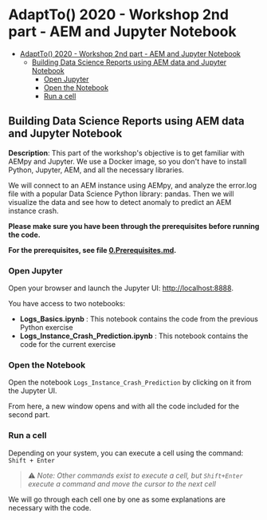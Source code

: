 # AdaptTo() 2020 - Workshop 2nd part - AEM and Jupyter Notebook

- [AdaptTo() 2020 - Workshop 2nd part - AEM and Jupyter Notebook](#adaptto-2020---workshop-2nd-part---aem-and-jupyter-notebook)
  - [Building Data Science Reports using AEM data and Jupyter Notebook](#building-data-science-reports-using-aem-data-and-jupyter-notebook)
    - [Open Jupyter](#open-jupyter)
    - [Open the Notebook](#open-the-notebook)
    - [Run a cell](#run-a-cell)

## Building Data Science Reports using AEM data and Jupyter Notebook

**Description**: This part of the workshop's objective is to get familiar with AEMpy and Jupyter. We use a Docker image, so you don't have to install Python, Jupyter, AEM, and all the necessary libraries.

We will connect to an AEM instance using AEMpy, and analyze the error.log file with a popular Data Science Python library: pandas.
Then we will visualize the data and see how to detect anomaly to predict an AEM instance crash.

**Please make sure you have been through the prerequisites before running the code.**

**For the prerequisites, see file [0.Prerequisites.md](./0.Prerequisites.md).**

### Open Jupyter

Open your browser and launch the Jupyter UI: [http://localhost:8888](http://localhost:8888).

You have access to two notebooks:
- **Logs_Basics.ipynb** : This notebook contains the code from the previous Python exercise
- **Logs_Instance_Crash_Prediction.ipynb** : This notebook contains the code for the current exercise

### Open the Notebook

Open the notebook `Logs_Instance_Crash_Prediction` by clicking on it from the Jupyter UI.

From here, a new window opens and with all the code included for the second part.

### Run a cell

Depending on your system, you can execute a cell using the command: `Shift + Enter`

> ⚠ *Note: Other commands exist to execute a cell, but `Shift+Enter` execute a command and move the cursor to the next cell*

We will go through each cell one by one as some explanations are necessary with the code.

